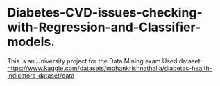 # Diabetes-CVD-issues-checking-with-Regression-and-Classifier-models.
This is an University project for the Data Mining exam
Used dataset: https://www.kaggle.com/datasets/mohankrishnathalla/diabetes-health-indicators-dataset/data
